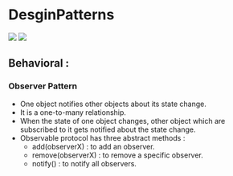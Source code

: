 # DesginPatterns

![](https://img.shields.io/badge/build-passing-brightgreen.svg)
![](https://img.shields.io/badge/platform-macOS-lightgrey.svg)

## Behavioral : 

### Observer Pattern

 - One object notifies other objects about its state change.
 - It is a one-to-many relationship.
 - When the state of one object changes, other object which are subscribed to it gets notified about the state change.
 - Observable protocol has three abstract methods : 
    * add(observerX) : to add an observer.
    * remove(observerX) : to remove a specific observer.
    * notify() : to notify all observers.
